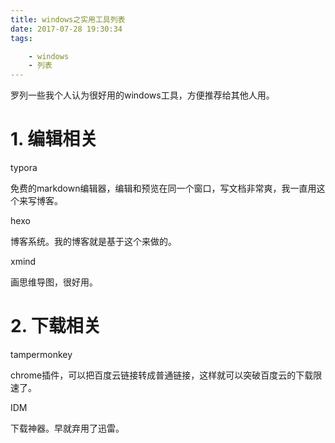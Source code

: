 ```yaml
---
title: windows之实用工具列表
date: 2017-07-28 19:30:34
tags:

	- windows
	- 列表
---
```


罗列一些我个人认为很好用的windows工具，方便推荐给其他人用。

# 1. 编辑相关

typora

免费的markdown编辑器，编辑和预览在同一个窗口，写文档非常爽，我一直用这个来写博客。

hexo

博客系统。我的博客就是基于这个来做的。

xmind

画思维导图，很好用。



# 2. 下载相关

tampermonkey

chrome插件，可以把百度云链接转成普通链接，这样就可以突破百度云的下载限速了。

IDM

下载神器。早就弃用了迅雷。


